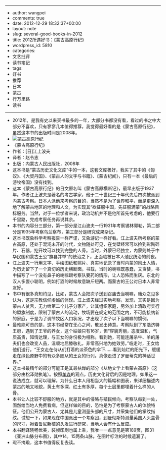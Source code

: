 - --
- author: wangpei
- comments: true
- date: 2012-12-29 18:32:37+00:00
- layout: note
- slug: several-good-books-in-2012
- title: 2012所遇好书：《蒙古高原行纪》
- wordpress_id: 5810
- categories:
- 文艺批评
- 读书笔记
- tags:
- 好书
- 推荐
- 日本
- 蒙古
- 行万里路
- 读书
- --
- 2012年，是我有史以来买书最多的一年，大部分书都没有看，看过的书之中大部分不喜欢，只有寥寥几本值得推荐，我觉得最好看的是《蒙古高原行纪》，虽然这本书的出版时间是2008年。
- ![蒙古高原行纪](http://www.baibanbao.net/wp-content/uploads/2012/12/menggugaoyuan.jpg)
- 《蒙古高原行纪》
- 作者：[日]江上波夫
- 译者：赵令志
- 出版：内蒙古人民出版社，2008年
- 这本书是“蒙古历史文化文库”中的一本，这套文库极好，我买了其中的《匈奴》、《大契丹国》、《蒙古人的文字与书籍》、《蒙古纪闻》，只有一本《最后的游牧帝国》没有找到。
- 这本《蒙古高原行纪》的日文原名叫《蒙古高原横断记》，最早出版于1937年。作者江上波夫是著名的考古学家，他于二十世纪三十年代先后四次被派到内蒙古考察。日本人派他来考察的目的，当然不是为了世界和平，而是更深入地了解蒙古地区的地理和人文，为实现其“欲征服中国，先征服满蒙”的战略目标服务。当然，对于一位学者来说，政治动机并不是他所首先考虑的，他要行千里路，完成考察任务再说其余。
- 本书的内容分三部分，第一部分是江山波夫一行1931年考察锡林郭勒，第二部分是1935年考察乌兰察布，第三部分是研究成果杂记。
- 这本书既象科学考察报告一样严谨，又象游记一样好看。江上波夫所考察的蒙古高原，还处于混沌未开的时代，文物随处可见，在戈壁经常可以捡到彩陶碎片、石器，挖开坟可以找到完整的人骨。当时，外蒙已经独立，内蒙则处于中华民国和蒙古王公“旗县并举”的统治之下，正面临被日本人殖民统治的前夜。
- 江上波夫一行用文字、手绘图纸和照片、真实地记录了当时内蒙的风土人情，为历史留下了一个真切的历史横断面。书载，当时的喇嘛既愚蠢，又贪婪，书中描写了一个没有鼻子的喇嘛跟考察队要药的情形，让人恐怖而生厌。东北的汉人多耍小聪明，例如打酒的时候故意缺斤短两。而蒙古的王公对日本人非常友好。
- 书中有很多真知灼见，比如，蒙古人会把次子送到召庙去当喇嘛，庸众之见多认为，这是宗教信仰虔诚的体现。江上波夫经过实地考察，发现，其实是因为蒙古人贫苦，无力给第二个儿子分家产，让其组织家庭，另外加上清政府实行的盟旗制度，限制了蒙古人的流动，牧场要在规定的范围之内，不可能接纳新的家庭，于是为了调节牧区人口状况，才出现了次子以下当喇嘛的惯例。
- 最难能可贵的是，这本书经常在无心之间，散发出诗意。考察队到了东浩济特王府，遇到了王爷的养女，这个姑娘只有16岁，但“容貌秀丽，态度温和，气质高贵，知情达理，与王女的身份极为相称。看到她，可能连屠杀牛、羊的屠夫们也会改变人品，温顺地屈膝敬礼，非常高兴地为她效劳。”临走时，王女给他们送行。“王女走在侍从们打着的淡茶色的伞下……看到灿烂的阳光下，缓缓走在绿色原野中的有众多随从的王女的行列，真像走进了罗曼蒂克的神话世界。”
- 这本书最精华的部分可能正是其最枯燥的部分《从地文学上看蒙古高原》（这部分由松泽勋执笔）。按照[牟森](http://mousen.blogbus.com)的观点，历史文化背后的因是地理。如果这一说法成立，就可以理解，为什么日本人用相当大的篇幅和图表，来详细描述内蒙古的地文地貌，黄土有多深，红土有多厚，每个土层里都埋着什么样的人骨。
- 本书让人比较不舒服的地方，就是其中的侵略与殖民倾向，考察队每到一处，固然给当地人免费看病，但这样做的目的，恐怕是为了考察蒙古人的体貌特征。他们公开为蒙古人、尤其是儿童测量头部的尺寸，并采集他们的掌纹指纹。试想一下，如果现在中国派出一个考察团，到曼彻斯特测量英国人头盖骨的尺寸，揪着鲁尼新植的头发进行研究，当地人会有什么反应。
- 本书翻译晓畅优美，装帧印刷也属上乘，我唯一一点意见是第189页，图31《亚洲山脉分布图》，其中14，15两条山脉，在图片标注的时候遗漏了。
- 瑕不掩瑜，这本书值得反复去读。
